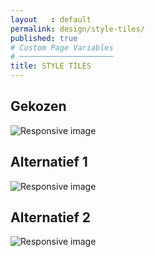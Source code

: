 ```yaml
---
layout   : default
permalink: design/style-tiles/
published: true
# Custom Page Variables
# ─────────────────────
title: STYLE TILES 
---
```


Gekozen
-------
<div>
    <img src="{{ site.baseurl }}/assets/img/Style-tiles-NMD3_Pagina_3.jpg" class="img-fluid" alt="Responsive image">
</div>

Alternatief 1
-------------
<div>
    <img src="{{ site.baseurl }}/assets/img/Style-tiles-NMD3_Pagina_1.jpg" class="img-fluid" alt="Responsive image">
</div>

Alternatief 2
------------- 

<div>
    <img src="{{ site.baseurl }}/assets/img/Style-tiles-NMD3_Pagina_2.jpg" class="img-fluid" alt="Responsive image">
</div>